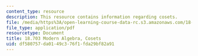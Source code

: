 ```yaml
---
content_type: resource
description: This resource contains information regarding cosets.
file: /media/https%3A/open-learning-course-data-rc.s3.amazonaws.com/18-703-modern-algebra-spring-2013/df580757da0149c376f1fda29bf82a91_MIT18_703S13_pra_l_3.pdf
file_type: application/pdf
resourcetype: Document
title: 18.703 Modern Algebra, Cosets
uid: df580757-da01-49c3-76f1-fda29bf82a91
---
```

